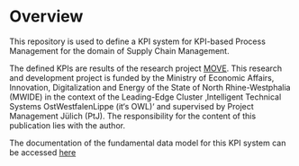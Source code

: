 # Overview

This repository is used to define a KPI system for KPI-based Process Management for the domain of Supply Chain Management.

The defined KPIs are results of the research project [MOVE](https://www.its-owl.de/die-projekte-im-ueberblick/innovationsprojekte/innovationsprojekte-1/?tx_projekte_projekte[action]=show&tx_projekte_projekte[back]=560&tx_projekte_projekte[controller]=Project&tx_projekte_projekte[project]=191&cHash=7421eec6f34d001e2d1d7c76818dff69). This research and development project is funded by the Ministry of Economic Affairs, Innovation, Digitalization and Energy of the State of North Rhine-Westphalia (MWIDE) in the context of the Leading-Edge Cluster ‚Intelligent Technical Systems OstWestfalenLippe (it‘s OWL)‘ and supervised by Project Management Jülich (PtJ). The responsibility for the content of this publication lies with the author.

The documentation of the fundamental data model for this KPI system can be accessed [here](https://github.com/fraunhofer-iem/kpi-data-model)
